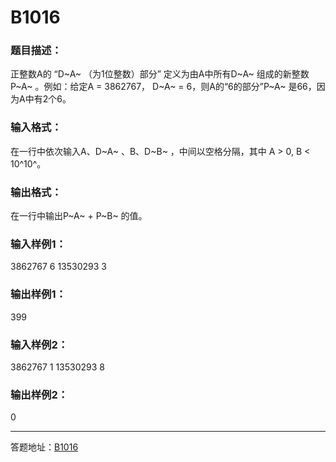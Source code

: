 # B1016

### 题目描述：

正整数A的 “D~A~ （为1位整数）部分” 定义为由A中所有D~A~ 组成的新整数P~A~ 。例如：给定A = 3862767， D~A~ = 6，则A的“6的部分”P~A~ 是66，因为A中有2个6。

### 输入格式：

在一行中依次输入A、D~A~ 、B、D~B~ ，中间以空格分隔，其中 A > 0, B < 10^10^。

### 输出格式：

在一行中输出P~A~ + P~B~ 的值。

### 输入样例1：

3862767 6 13530293 3

### 输出样例1：

399

### 输入样例2：

3862767 1 13530293 8

### 输出样例2：

0

---
答题地址：[B1016](https://github.com/Practice-Dream/KO--CSP/blob/main/src/introduction/simulation/B1016.java)<u></u>
